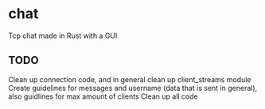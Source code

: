 # chat
Tcp chat made in Rust with a GUI

## TODO
Clean up connection code, and in general clean up client_streams module
Create guidelines for messages and username (data that is sent in general), also guidlines for max amount of clients
Clean up all code